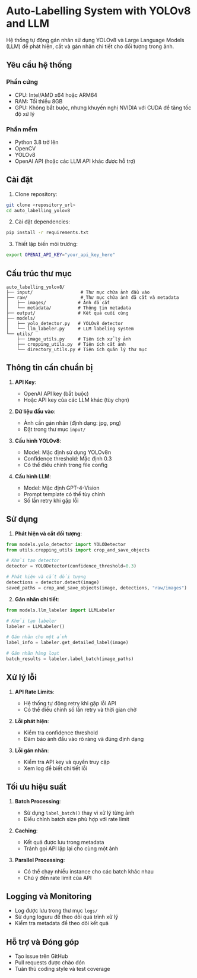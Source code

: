 # Auto-Labelling System with YOLOv8 and LLM

Hệ thống tự động gán nhãn sử dụng YOLOv8 và Large Language Models (LLM) để phát hiện, cắt và gán nhãn chi tiết cho đối tượng trong ảnh.

## Yêu cầu hệ thống

### Phần cứng
- CPU: Intel/AMD x64 hoặc ARM64
- RAM: Tối thiểu 8GB
- GPU: Không bắt buộc, nhưng khuyến nghị NVIDIA với CUDA để tăng tốc độ xử lý

### Phần mềm
- Python 3.8 trở lên
- OpenCV
- YOLOv8
- OpenAI API (hoặc các LLM API khác được hỗ trợ)

## Cài đặt

1. Clone repository:
```bash
git clone <repository_url>
cd auto_labelling_yolov8
```

2. Cài đặt dependencies:
```bash
pip install -r requirements.txt
```

3. Thiết lập biến môi trường:
```bash
export OPENAI_API_KEY="your_api_key_here"
```

## Cấu trúc thư mục

```
auto_labelling_yolov8/
├── input/                  # Thư mục chứa ảnh đầu vào
├── raw/                    # Thư mục chứa ảnh đã cắt và metadata
│   ├── images/            # Ảnh đã cắt
│   └── metadata/          # Thông tin metadata
├── output/                # Kết quả cuối cùng
├── models/               
│   ├── yolo_detector.py   # YOLOv8 detector
│   └── llm_labeler.py     # LLM labeling system
└── utils/
    ├── image_utils.py     # Tiện ích xử lý ảnh
    ├── cropping_utils.py  # Tiện ích cắt ảnh
    └── directory_utils.py # Tiện ích quản lý thư mục
```

## Thông tin cần chuẩn bị

1. **API Key**:
   - OpenAI API key (bắt buộc)
   - Hoặc API key của các LLM khác (tùy chọn)

2. **Dữ liệu đầu vào**:
   - Ảnh cần gán nhãn (định dạng: jpg, png)
   - Đặt trong thư mục `input/`

3. **Cấu hình YOLOv8**:
   - Model: Mặc định sử dụng YOLOv8n
   - Confidence threshold: Mặc định 0.3
   - Có thể điều chỉnh trong file config

4. **Cấu hình LLM**:
   - Model: Mặc định GPT-4-Vision
   - Prompt template có thể tùy chỉnh
   - Số lần retry khi gặp lỗi

## Sử dụng

1. **Phát hiện và cắt đối tượng**:
```python
from models.yolo_detector import YOLODetector
from utils.cropping_utils import crop_and_save_objects

# Khởi tạo detector
detector = YOLODetector(confidence_threshold=0.3)

# Phát hiện và cắt đối tượng
detections = detector.detect(image)
saved_paths = crop_and_save_objects(image, detections, "raw/images")
```

2. **Gán nhãn chi tiết**:
```python
from models.llm_labeler import LLMLabeler

# Khởi tạo labeler
labeler = LLMLabeler()

# Gán nhãn cho một ảnh
label_info = labeler.get_detailed_label(image)

# Gán nhãn hàng loạt
batch_results = labeler.label_batch(image_paths)
```

## Xử lý lỗi

1. **API Rate Limits**:
   - Hệ thống tự động retry khi gặp lỗi API
   - Có thể điều chỉnh số lần retry và thời gian chờ

2. **Lỗi phát hiện**:
   - Kiểm tra confidence threshold
   - Đảm bảo ảnh đầu vào rõ ràng và đúng định dạng

3. **Lỗi gán nhãn**:
   - Kiểm tra API key và quyền truy cập
   - Xem log để biết chi tiết lỗi

## Tối ưu hiệu suất

1. **Batch Processing**:
   - Sử dụng `label_batch()` thay vì xử lý từng ảnh
   - Điều chỉnh batch size phù hợp với rate limit

2. **Caching**:
   - Kết quả được lưu trong metadata
   - Tránh gọi API lặp lại cho cùng một ảnh

3. **Parallel Processing**:
   - Có thể chạy nhiều instance cho các batch khác nhau
   - Chú ý đến rate limit của API

## Logging và Monitoring

- Log được lưu trong thư mục `logs/`
- Sử dụng loguru để theo dõi quá trình xử lý
- Kiểm tra metadata để theo dõi kết quả

## Hỗ trợ và Đóng góp

- Tạo issue trên GitHub
- Pull requests được chào đón
- Tuân thủ coding style và test coverage 